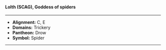 #### Lolth (SCAG), Goddess of spiders
___

- **Alignment:** C, E
- **Domains:** Trickery
- **Pantheon:** Drow
- **Symbol:** Spider
___
